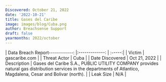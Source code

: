 ```yaml
---
Discovered: October 21, 2022
date: '2022-10-21'
title: Gases del Caribe
image: images/blog/Cuba.png
author: Breachsense Support
draft: false
yearmonths: 2022/october
---
```


| Data Breach Report------------:     |:-------------:    | :-----:|
| Victim      | gascaribe.com      | 
| Threat Actor      | Cuba      | 
| Date Discovered      | Oct 21, 2022      | 
| Description      | Gases del Caribe S.A., PUBLIC UTILITY COMPANY provides natural gas distribution services in the departments of Atlantico, Magdalena, Cesar and Bolivar (north).      | 
| Leak Size      | N/A      | 

